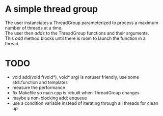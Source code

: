# A simple thread group

The user instanciates a ThreadGroup parameterized to process a maximum number of threads at a time.  
The user then *adds* to the ThreadGroup functions and their arguments.  
This *add* method blocks until there is room to launch the function in a thread.

# TODO
- void add(void f(void&ast;), void&ast; arg) is notuser friendly, use some std::function and templates
- measure the performance
- fix Makefile so main.cpp is rebuilt when ThreadGroup changes
- maybe a non-blocking add: enqueue
- use a condition variable instead of iterating through all threads for clean up
